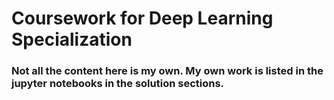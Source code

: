 # Coursework for Deep Learning Specialization
### Not all the content here is my own. My own work is listed in the jupyter notebooks in the solution sections.
